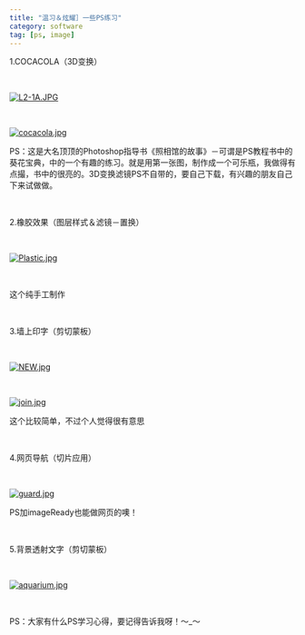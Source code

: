 ```yaml
---
title: "温习＆炫耀］一些PS练习"
category: software
tag: [ps, image]
---
```



<p>1.COCACOLA（3D变换）</p><p>&nbsp;</p><p><a target="_blank" href="http://fm151.img.xiaonei.com/blog/20070809/17/52/A314198331588MUS.jpg"></a><a target="_blank" href="http://fm151.img.xiaonei.com/blog/20070809/18/03/A378192380355MUS.JPG"><img alt="L2-1A.JPG" src="http://fm151.img.xiaonei.com/blog/20070809/18/03/A378192380355MUS.JPG"></a></p><p>&nbsp;</p><p><a target="_blank" href="http://fm141.img.xiaonei.com/blog/20070809/18/03/A380839629746OXC.jpg"><img alt="cocacola.jpg" src="http://fm141.img.xiaonei.com/blog/20070809/18/03/A380839629746OXC.jpg"></a></p><p>PS：这是大名顶顶的Photoshop指导书《照相馆的故事》－可谓是PS教程书中的葵花宝典，中的一个有趣的练习。就是用第一张图，制作成一个可乐瓶，我做得有点撮，书中的很亮的。3D变换滤镜PS不自带的，要自己下载，有兴趣的朋友自己下来试做做。</p><p>&nbsp;</p><p>2.橡胶效果（图层样式＆滤镜－置换）</p><p>&nbsp;</p><p><a target="_blank" href="http://fm161.img.xiaonei.com/blog/20070809/18/08/A411184045517MUS.jpg"><img alt="Plastic.jpg" src="http://fm161.img.xiaonei.com/blog/20070809/18/08/A411184045517MUS.jpg"></a></p><p>&nbsp;</p><p>这个纯手工制作</p><p>&nbsp;</p><p>3.墙上印字（剪切蒙板）</p><p>&nbsp;</p><p><a target="_blank" href="http://fm171.img.xiaonei.com/blog/20070809/18/16/A459065324367OXC.jpg"><img alt="NEW.jpg" src="http://fm171.img.xiaonei.com/blog/20070809/18/16/A459065324367OXC.jpg"></a></p><p>&nbsp;</p><p><a target="_blank" href="http://fm141.img.xiaonei.com/blog/20070809/18/16/A461116043301OXC.jpg"><img alt="join.jpg" src="http://fm141.img.xiaonei.com/blog/20070809/18/16/A461116043301OXC.jpg"></a></p><p>这个比较简单，不过个人觉得很有意思</p><p>&nbsp;</p><p>4.网页导航（切片应用）</p><p>&nbsp;</p><p><a target="_blank" href="http://fm161.img.xiaonei.com/blog/20070809/18/18/A468493023135OXC.jpg"><img alt="guard.jpg" src="http://fm161.img.xiaonei.com/blog/20070809/18/18/A468493023135OXC.jpg"></a></p><p>PS加imageReady也能做网页的噢！</p><p>&nbsp;</p><p>5.背景透射文字（剪切蒙板）</p><p>&nbsp;</p><p><a target="_blank" href="http://fm141.img.xiaonei.com/blog/20070809/18/20/A483992788000GAZ.jpg"><img alt="aquarium.jpg" src="http://fm141.img.xiaonei.com/blog/20070809/18/20/A483992788000GAZ.jpg"></a></p><p>&nbsp;</p><p>PS：大家有什么PS学习心得，要记得告诉我呀！～_～</p>
